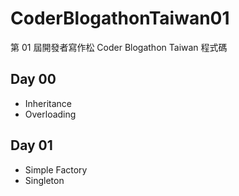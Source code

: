 # CoderBlogathonTaiwan01
第 01 屆開發者寫作松 Coder Blogathon Taiwan 程式碼
## Day 00
* Inheritance
* Overloading
## Day 01
* Simple Factory
* Singleton
